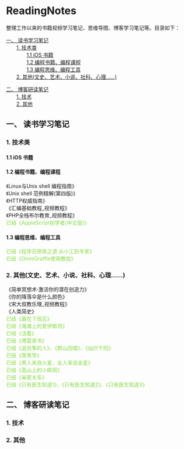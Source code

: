 <!--
[《 》 </br>>
-->

<h1>ReadingNotes</h1>

整理工作以来的书籍视频学习笔记、思维导图、博客学习笔记等。目录如下：

[一、 读书学习笔记](#1)</br>
&#8194;&#8194;&#8194;&#8194;[1. 技术类](#1.1)</br>
&#8194;&#8194;&#8194;&#8194;&#8194;&#8194;&#8194;&#8194;[1.1 iOS 书籍](#1.1.1)</br>
&#8194;&#8194;&#8194;&#8194;&#8194;&#8194;&#8194;&#8194;[1.2 编程书籍、编程课程](#1.1.2)</br>
&#8194;&#8194;&#8194;&#8194;&#8194;&#8194;&#8194;&#8194;[1.3 编程思维、编程工具](#1.1.3)</br>
&#8194;&#8194;&#8194;&#8194;[2. 其他(文史、艺术、小说、社科、心理......)](#1.2)</br>

[二、 博客研读笔记](#2)</br>
&#8194;&#8194;&#8194;&#8194;[1. 技术](#2.1)</br>
&#8194;&#8194;&#8194;&#8194;[2. 其他](#2.2)</br>

<h2 id="1">一、 读书学习笔记</h2>

<h3 id="1.1">1. 技术类</h3>

<h4 id="1.1.1">1.1 iOS 书籍</h4>

<h4 id="1.1.2">1.2 编程书籍、编程课程</h4>

《Linux与Unix shell 编程指南》                                                       </br>
《Unix shell 范例精解(第四版)》                                                      </br>
《HTTP权威指南》                                                                    </br>
《汇编基础教程\_视频教程》                                                            </br>
《PHP全栈布尔教育\_视频教程》                                                                    </br>
<font color="#86DA46">已结《AppleScript初学者(中文版)》</font>                        </br>

<h4 id="1.1.3">1.3 编程思维、编程工具</h4>

<font color="#86DA46">已结《程序员修炼之道 从小工到专家》</font>                        </br>
<font color="#86DA46">已结《OmniGraffle使用教程》</font>                             </br>

<h3 id="1.2">2. 其他(文史、艺术、小说、社科、心理......)</h3>


《简单冥想术·激活你的潜在创造力》                                                       </br>
《你的降落伞是什么颜色》                                                               </br>
《宋大叔教乐理\_视频教程》                                                             </br>
《人类简史》                                                                         </br>
<font color="#86DA46">已结《赢在下班后》</font>                                       </br>
<font color="#86DA46">已结《海滩上的爱伊斯坦》</font>                                  </br>
<font color="#86DA46">已结《活着》</font>                                            </br>
<font color="#86DA46">已结《傅雷家书》</font>                                         </br>
<font color="#86DA46">已结《追风筝的人》、《群山回唱》、《灿烂千阳》</font>                                     </br>
<font color="#86DA46">已结《厚黑学》</font>                                         </br>
<font color="#86DA46">已结《男人来自火星，女人来自金星》</font>                        </br>
<font color="#86DA46">已结《高山上的小邮局》</font>                                  </br>
<font color="#86DA46">已结《亲密关系》</font>                                       </br>
<font color="#86DA46">已结《只有医生知道1》、《只有医生知道2》、《只有医生知道3》</font>                                       </br>

<h2 id="2">二、 博客研读笔记</h2>

<h3 id="2.1">1. 技术</h3>

<h3 id="2.2">2. 其他</h3>

